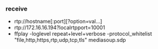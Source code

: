 ### receive
* rtp://hostname[:port][?option=val...]
* rtp://172.16.16.194?localrtpport=10001
* ffplay -loglevel repeat+level+verbose -protocol_whitelist "file,http,https,rtp,udp,tcp,tls" mediasoup.sdp
